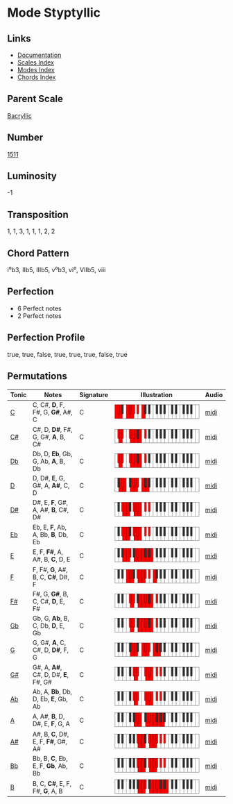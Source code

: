 # Mode Styptyllic

## Links

- [Documentation](README.md)
- [Scales Index](Scales.md)
- [Modes Index](Modes.md)
- [Chords Index](Chords.md)

## Parent Scale

[Bacryllic](ScaleBacryllic.md)

## Number

[1511](https://ianring.com/musictheory/scales/1511)

## Luminosity

-1

## Transposition

1, 1, 3, 1, 1, 1, 2, 2

## Chord Pattern

i⁰b3, IIb5, IIIb5, v⁰b3, vi⁰, VIIb5, viii

## Perfection

- 6 Perfect notes
- 2 Perfect notes

## Perfection Profile

true, true, false, true, true, true, false, true

## Permutations

| Tonic | Notes | Signature | Illustration | Audio |
|-------|-------|-----------|--------------|-------|
| [C](ModeCNaturalStyptyllic.md) | C, C#, **D**, F, F#, G, **G#**, A#, C | C | ![CNaturalStyptyllic](ModeCNaturalStyptyllic.png) | [midi](https://github.com/edipermadi/music/blob/main/docs/ModeCNaturalStyptyllic.mid?raw=true) |
| [C#](ModeCSharpStyptyllic.md) | C#, D, **D#**, F#, G, G#, **A**, B, C# | C | ![CSharpStyptyllic](ModeCSharpStyptyllic.png) | [midi](https://github.com/edipermadi/music/blob/main/docs/ModeCSharpStyptyllic.mid?raw=true) |
| [Db](ModeDFlatStyptyllic.md) | Db, D, **Eb**, Gb, G, Ab, **A**, B, Db | C | ![DFlatStyptyllic](ModeDFlatStyptyllic.png) | [midi](https://github.com/edipermadi/music/blob/main/docs/ModeDFlatStyptyllic.mid?raw=true) |
| [D](ModeDNaturalStyptyllic.md) | D, D#, **E**, G, G#, A, **A#**, C, D | C | ![DNaturalStyptyllic](ModeDNaturalStyptyllic.png) | [midi](https://github.com/edipermadi/music/blob/main/docs/ModeDNaturalStyptyllic.mid?raw=true) |
| [D#](ModeDSharpStyptyllic.md) | D#, E, **F**, G#, A, A#, **B**, C#, D# | C | ![DSharpStyptyllic](ModeDSharpStyptyllic.png) | [midi](https://github.com/edipermadi/music/blob/main/docs/ModeDSharpStyptyllic.mid?raw=true) |
| [Eb](ModeEFlatStyptyllic.md) | Eb, E, **F**, Ab, A, Bb, **B**, Db, Eb | C | ![EFlatStyptyllic](ModeEFlatStyptyllic.png) | [midi](https://github.com/edipermadi/music/blob/main/docs/ModeEFlatStyptyllic.mid?raw=true) |
| [E](ModeENaturalStyptyllic.md) | E, F, **F#**, A, A#, B, **C**, D, E | C | ![ENaturalStyptyllic](ModeENaturalStyptyllic.png) | [midi](https://github.com/edipermadi/music/blob/main/docs/ModeENaturalStyptyllic.mid?raw=true) |
| [F](ModeFNaturalStyptyllic.md) | F, F#, **G**, A#, B, C, **C#**, D#, F | C | ![FNaturalStyptyllic](ModeFNaturalStyptyllic.png) | [midi](https://github.com/edipermadi/music/blob/main/docs/ModeFNaturalStyptyllic.mid?raw=true) |
| [F#](ModeFSharpStyptyllic.md) | F#, G, **G#**, B, C, C#, **D**, E, F# | C | ![FSharpStyptyllic](ModeFSharpStyptyllic.png) | [midi](https://github.com/edipermadi/music/blob/main/docs/ModeFSharpStyptyllic.mid?raw=true) |
| [Gb](ModeGFlatStyptyllic.md) | Gb, G, **Ab**, B, C, Db, **D**, E, Gb | C | ![GFlatStyptyllic](ModeGFlatStyptyllic.png) | [midi](https://github.com/edipermadi/music/blob/main/docs/ModeGFlatStyptyllic.mid?raw=true) |
| [G](ModeGNaturalStyptyllic.md) | G, G#, **A**, C, C#, D, **D#**, F, G | C | ![GNaturalStyptyllic](ModeGNaturalStyptyllic.png) | [midi](https://github.com/edipermadi/music/blob/main/docs/ModeGNaturalStyptyllic.mid?raw=true) |
| [G#](ModeGSharpStyptyllic.md) | G#, A, **A#**, C#, D, D#, **E**, F#, G# | C | ![GSharpStyptyllic](ModeGSharpStyptyllic.png) | [midi](https://github.com/edipermadi/music/blob/main/docs/ModeGSharpStyptyllic.mid?raw=true) |
| [Ab](ModeAFlatStyptyllic.md) | Ab, A, **Bb**, Db, D, Eb, **E**, Gb, Ab | C | ![AFlatStyptyllic](ModeAFlatStyptyllic.png) | [midi](https://github.com/edipermadi/music/blob/main/docs/ModeAFlatStyptyllic.mid?raw=true) |
| [A](ModeANaturalStyptyllic.md) | A, A#, **B**, D, D#, E, **F**, G, A | C | ![ANaturalStyptyllic](ModeANaturalStyptyllic.png) | [midi](https://github.com/edipermadi/music/blob/main/docs/ModeANaturalStyptyllic.mid?raw=true) |
| [A#](ModeASharpStyptyllic.md) | A#, B, **C**, D#, E, F, **F#**, G#, A# | C | ![ASharpStyptyllic](ModeASharpStyptyllic.png) | [midi](https://github.com/edipermadi/music/blob/main/docs/ModeASharpStyptyllic.mid?raw=true) |
| [Bb](ModeBFlatStyptyllic.md) | Bb, B, **C**, Eb, E, F, **Gb**, Ab, Bb | C | ![BFlatStyptyllic](ModeBFlatStyptyllic.png) | [midi](https://github.com/edipermadi/music/blob/main/docs/ModeBFlatStyptyllic.mid?raw=true) |
| [B](ModeBNaturalStyptyllic.md) | B, C, **C#**, E, F, F#, **G**, A, B | C | ![BNaturalStyptyllic](ModeBNaturalStyptyllic.png) | [midi](https://github.com/edipermadi/music/blob/main/docs/ModeBNaturalStyptyllic.mid?raw=true) |
